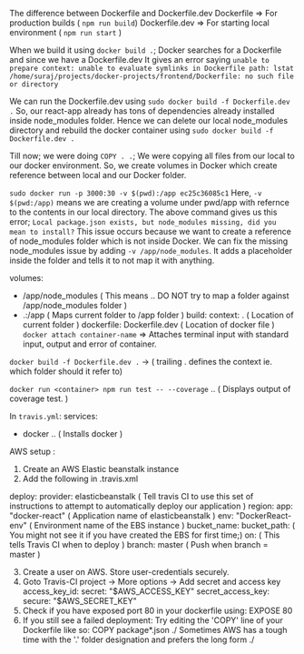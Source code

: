 The difference between Dockerfile and Dockerfile.dev
Dockerfile => For production builds ( `npm run build`)
Dockerfile.dev => For starting local environment ( `npm run start` )

When we build it using `docker build .`; Docker searches for a Dockerfile and since we have a Dockerfile.dev
It gives an error saying `unable to prepare context: unable to evaluate symlinks in Dockerfile path: lstat /home/suraj/projects/docker-projects/frontend/Dockerfile: no such file or directory`

We can run the Dockerfile.dev using `sudo docker build -f Dockerfile.dev .`
So, our react-app already has tons of dependencies already installed inside node_modules folder.
Hence we can delete our local node_modules directory and rebuild the docker container using `sudo docker build -f Dockerfile.dev .`

Till now; we were doing `COPY . .`; We were copying all files from our local to our docker environment.
So, we create volumes in Docker which create reference between local and our Docker folder.

`sudo docker run -p 3000:30 -v $(pwd):/app ec25c36085c1`
Here, `-v $(pwd:/app)` means we are creating a volume under pwd/app with refernce to the contents in our local directory.
The above command gives us this error; `Local package.json exists, but node_modules missing, did you mean to install?`
This issue occurs because we want to create a reference of node_modules folder which is not inside Docker.
We can fix the missing node_modules issue by adding `-v /app/node_modules`. It adds a placeholder inside the folder and tells it to not map it with anything.

volumes:
  - /app/node_modules ( This means .. DO NOT try to map a folder against /app/node_modules folder )
  - .:/app ( Maps current folder to /app folder )
  build:
    context: . ( Location of current folder )
    dockerfile: Dockerfile.dev ( Location of docker file )  
`docker attach container-name` => Attaches terminal input with standard input, output and error of container.

`docker build -f Dockerfile.dev .` -> ( trailing . defines the context ie. which folder should it refer to)

`docker run <container> npm run test -- --coverage` .. ( Displays output of coverage test. )

In `travis.yml`:
services:
  - docker   .. ( Installs docker )


AWS setup :
1. Create an AWS Elastic beanstalk instance
2. Add the following in .travis.xml

deploy:
  provider: elasticbeanstalk ( Tell travis CI to use this set of instructions to attempt to automatically deploy our application )
  region: <your-ebs-instance-region>
  app: "docker-react" ( Application name of elasticbeanstalk )
  env: "DockerReact-env" ( Environment name of the EBS instance )
  bucket_name: <name of created S3 bucket >
  bucket_path: <ebs application-name> ( You might not see it if you have created the EBS for first time;)
  on:          ( This tells Travis CI when to deploy )
    branch: master ( Push when branch = master )

3. Create a user on AWS. Store user-credentials securely.
4. Goto Travis-CI project -> More options -> Add secret and access key
  access_key_id:
    secret: "$AWS_ACCESS_KEY"
  secret_access_key:
    secure: "$AWS_SECRET_KEY"
5. Check if you have exposed port 80 in your dockerfile using:
   EXPOSE 80
6. If you still see a failed deployment:
Try editing the 'COPY' line of your Dockerfile like so:
COPY package*.json ./
Sometimes AWS has a tough time with the '.' folder designation and prefers the long form ./
